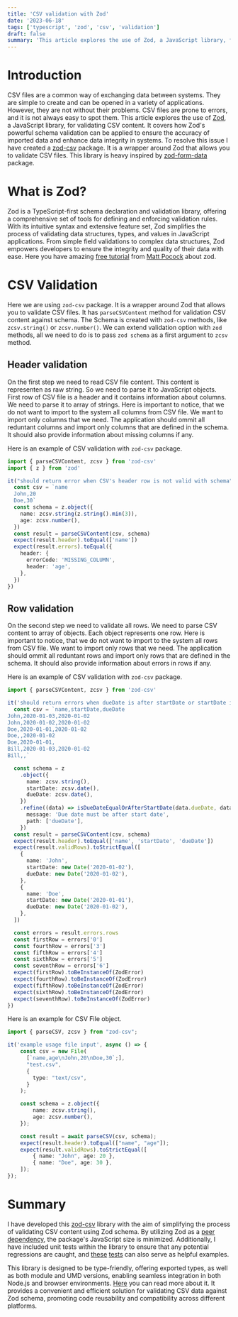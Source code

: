 ```yaml
---
title: 'CSV validation with Zod'
date: '2023-06-18'
tags: ['typescript', 'zod', 'csv', 'validation']
draft: false
summary: 'This article explores the use of Zod, a JavaScript library, for validating CSV content. It covers how Zod`s powerful schema validation can be applied to ensure the accuracy of imported data and enhance data integrity in systems.'
---
```


# Introduction

CSV files are a common way of exchanging data between systems. They are simple to create and can be opened in a variety of applications. However, they are not without their problems. CSV files are prone to errors, and it is not always easy to spot them. This article explores the use of [Zod](https://github.com/colinhacks/zod), a JavaScript library, for validating CSV content. It covers how Zod's powerful schema validation can be applied to ensure the accuracy of imported data and enhance data integrity in systems. To resolve this issue I have created a [zod-csv](https://github.com/bartoszgolebiowski/zod-csv#readme) package. It is a wrapper around Zod that allows you to validate CSV files. This library is heavy inspired by [zod-form-data](https://github.com/airjp73/remix-validated-form/tree/main/packages/zod-form-data) package.

# What is Zod?

Zod is a TypeScript-first schema declaration and validation library, offering a comprehensive set of tools for defining and enforcing validation rules. With its intuitive syntax and extensive feature set, Zod simplifies the process of validating data structures, types, and values in JavaScript applications. From simple field validations to complex data structures, Zod empowers developers to ensure the integrity and quality of their data with ease. Here you have amazing [free tutorial](https://www.totaltypescript.com/tutorials/zod) from [Matt Pocock](https://twitter.com/mattpocockuk) about zod.

# CSV Validation

Here we are using `zod-csv` package. It is a wrapper around Zod that allows you to validate CSV files. It has `parseCSVContent` method for validation CSV content against schema. The Schema is created with `zod-csv` methods, like `zcsv.string()` or `zcsv.number()`. We can extend validation option with `zod` methods, all we need to do is to pass `zod schema` as a first argument to `zcsv` method.

## Header validation

On the first step we need to read CSV file content. This content is representen as raw string. So we need to parse it to JavaScript objects.  
First row of CSV file is a header and it contains information about columns. We need to parse it to array of strings. Here is important to notice, that we do not want to import to the system all columns from CSV file. We want to import only columns that we need. The application should ommit all reduntant columns and import only columns that are defined in the schema. It should also provide information about missing columns if any.

Here is an example of CSV validation with `zod-csv` package.

```ts
import { parseCSVContent, zcsv } from 'zod-csv'
import { z } from 'zod'

it("should return error when CSV's header row is not valid with schema", () => {
  const csv = `name
  John,20
  Doe,30`
  const schema = z.object({
    name: zcsv.string(z.string().min(3)),
    age: zcsv.number(),
  })
  const result = parseCSVContent(csv, schema)
  expect(result.header).toEqual(['name'])
  expect(result.errors).toEqual({
    header: {
      errorCode: 'MISSING_COLUMN',
      header: 'age',
    },
  })
})
```

## Row validation

On the second step we need to validate all rows. We need to parse CSV content to array of objects. Each object represents one row. Here is important to notice, that we do not want to import to the system all rows from CSV file. We want to import only rows that we need. The application should ommit all reduntant rows and import only rows that are defined in the schema. It should also provide information about errors in rows if any.

Here is an example of CSV validation with `zod-csv` package.

```ts
import { parseCSVContent, zcsv } from 'zod-csv'

it('should return errors when dueDate is after startDate or startDate is missing', () => {
  const csv = `name,startDate,dueDate
John,2020-01-03,2020-01-02
John,2020-01-02,2020-01-02
Doe,2020-01-01,2020-01-02
Doe,,2020-01-02
Doe,2020-01-01,
Bill,2020-01-03,2020-01-02
Bill,,`

  const schema = z
    .object({
      name: zcsv.string(),
      startDate: zcsv.date(),
      dueDate: zcsv.date(),
    })
    .refine((data) => isDueDateEqualOrAfterStartDate(data.dueDate, data.startDate), {
      message: 'Due date must be after start date',
      path: ['dueDate'],
    })
  const result = parseCSVContent(csv, schema)
  expect(result.header).toEqual(['name', 'startDate', 'dueDate'])
  expect(result.validRows).toStrictEqual([
    {
      name: 'John',
      startDate: new Date('2020-01-02'),
      dueDate: new Date('2020-01-02'),
    },
    {
      name: 'Doe',
      startDate: new Date('2020-01-01'),
      dueDate: new Date('2020-01-02'),
    },
  ])

  const errors = result.errors.rows
  const firstRow = errors['0']
  const fourthRow = errors['3']
  const fifthRow = errors['4']
  const sixthRow = errors['5']
  const seventhRow = errors['6']
  expect(firstRow).toBeInstanceOf(ZodError)
  expect(fourthRow).toBeInstanceOf(ZodError)
  expect(fifthRow).toBeInstanceOf(ZodError)
  expect(sixthRow).toBeInstanceOf(ZodError)
  expect(seventhRow).toBeInstanceOf(ZodError)
})
```

Here is an example for CSV File object.

```ts
import { parseCSV, zcsv } from "zod-csv";

it('example usage file input', async () => {
    const csv = new File(
      [`name,age\nJohn,20\nDoe,30`;],
      "test.csv",
      {
        type: "text/csv",
      }
    );

    const schema = z.object({
        name: zcsv.string(),
        age: zcsv.number(),
    });

    const result = await parseCSV(csv, schema);
    expect(result.header).toEqual(["name", "age"]);
    expect(result.validRows).toStrictEqual([
        { name: "John", age: 20 },
        { name: "Doe", age: 30 },
    ]);
});
```

# Summary

I have developed this [zod-csv](https://github.com/bartoszgolebiowski/zod-csv) library with the aim of simplifying the process of validating CSV content using Zod schema. By utilizing Zod as a [peer dependency](https://nodejs.org/en/blog/npm/peer-dependencies), the package's JavaScript size is minimized. Additionally, I have included unit tests within the library to ensure that any potential regressions are caught, and [these](https://github.com/bartoszgolebiowski/zod-csv/blob/main/src/helpers.test.ts) [tests](https://github.com/bartoszgolebiowski/zod-csv/blob/main/src/csv.test.ts) can also serve as helpful examples.

This library is designed to be type-friendly, offering exported types, as well as both module and UMD versions, enabling seamless integration in both Node.js and browser environments. [Here](https://antfu.me/posts/publish-esm-and-cjs) you can read more about it. It provides a convenient and efficient solution for validating CSV data against Zod schema, promoting code reusability and compatibility across different platforms.
